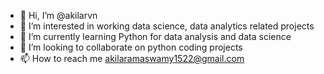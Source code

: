 - 👋 Hi, I’m @akilarvn
- 👀 I’m interested in working data science, data analytics related projects
- 🌱 I’m currently learning Python for data analysis and data science
- 💞️ I’m looking to collaborate on python coding projects
- 📫 How to reach me akilaramaswamy1522@gmail.com

<!---
akilarvn/akilarvn is a ✨ special ✨ repository because its `README.md` (this file) appears on your GitHub profile.
You can click the Preview link to take a look at your changes.
--->

